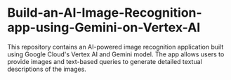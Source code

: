 # Build-an-AI-Image-Recognition-app-using-Gemini-on-Vertex-AI
This repository contains an AI-powered image recognition application built using Google Cloud's Vertex AI and Gemini model. The app allows users to provide images and text-based queries to generate detailed textual descriptions of the images.
